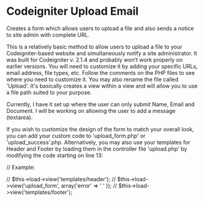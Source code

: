 Codeigniter Upload Email
========================

Creates a form which allows users to upload a file and also sends a notice to site admin with complete URL.

This is a relatively basic method to allow users to upload a file to your Codeigniter-based website and simultaneously notify a site administrator. It was built for Codeigniter v. 2.1.4 and probably won't work properly on earlier versions. You will need to customize it by adding your specific URLs, email address, file types, etc. Follow the comments on the PHP files to see where you need to customize it. You may also rename the file called 'Upload'. It's basically creates a view within a view and will allow you to use a file path suited to your purpose.

Currently, I have it set up where the user can only submit Name, Email and Document. I will be working on allowing the user to add a message (textarea).

If you wish to customize the design of the form to match your overall look, you can add your custom code to 'upload_form.php' or 'upload_success'.php. Alternatively, you may also use your templates for Header and Footer by loading them in the controller file 'upload.php' by modifying the code starting on line 13:


// Example:

// $this->load->view('templates/header');
// $this->load->view('upload_form', array('error' => ' ' ));
// $this->load->view('templates/footer');
